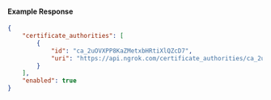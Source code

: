 <!-- Code generated for API Clients. DO NOT EDIT. -->

#### Example Response

```json
{
	"certificate_authorities": [
		{
			"id": "ca_2uOVXPP8KaZMetxbHRtiXlQZcD7",
			"uri": "https://api.ngrok.com/certificate_authorities/ca_2uOVXPP8KaZMetxbHRtiXlQZcD7"
		}
	],
	"enabled": true
}
```
